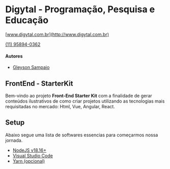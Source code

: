 # Digytal - Programação, Pesquisa e Educação
[www.digytal.com.br](http://www.digytal.com.br)

[(11) 95894-0362](https://api.whatsapp.com/send?phone=5511958940362)

#### Autores
- [Gleyson Sampaio](https://github.com/glysns)

## FrontEnd - StarterKit

Bem-vindo ao projeto **Front-End Starter Kit** com a finalidade de gerar conteúdos ilustrativos de como criar projetos utilizando as tecnologias mais requisitadas no mercado: Html, Vue, Angular, React.

## Setup

Abaixo segue uma lista de softwares essencias para começarmos nossa jornada.

* [NodeJS v18.16+](https://nodejs.org/en/download)
* [Visual Studio Code](https://code.visualstudio.com/download)
* [Yarn (opcional)](https://classic.yarnpkg.com/lang/en/docs/install/#windows-stable)